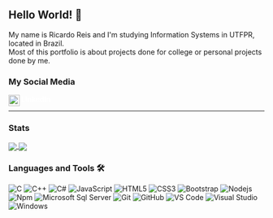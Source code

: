 ## Hello World! 👋

My name is Ricardo Reis and I'm studying Information Systems in UTFPR, located in Brazil. \
Most of this portfolio is about projects done for college or personal projects done by me.

### My Social Media
<a style="text-decoration: none; color: white" href="https://www.linkedin.com/in/ricardo-henrique-pires-dos-reis-6997a8234?utm_source=share&utm_campaign=share_via&utm_content=profile&utm_medium=ios_app">
  <img align="left" alt="Ricardo Reis" width="22px" style="color: white" src="https://cdn.jsdelivr.net/npm/simple-icons@v3/icons/linkedin.svg" />
  <strong>LinkedIn</strong>
</a>
<br>

------

### Stats
<a href="https:://github.com/RicardoHPReis">
  <img align="center" src="https://github-readme-stats.vercel.app/api?username=RicardoHPReis&show_icons=true&theme=dark">
</a>
<a href="https:://github.com/RicardoHPReis">
  <img align="center" src="https://github-readme-stats.vercel.app/api/top-langs/?username=RicardoHPReis&theme=dark&hide=Jupyter%20Notebook&langs_count=8&layout=compact">
</a>

### Languages and Tools 🛠 

![C](http://img.shields.io/badge/-C-A8B9CC?style=flat-square&logo=c&logoColor=ffffff)
![C++](http://img.shields.io/badge/-C++-00599C?style=flat-square&logo=cplusplus&logoColor=ffffff)
![C#](http://img.shields.io/badge/-C%23-5391FE?style=flat-square&logo=csharp&logoColor=ffffff&color=purple)
![JavaScript](https://img.shields.io/badge/-JavaScript-%23F7DF1C?style=flat-square&logo=javascript&logoColor=000000&labelColor=%23F7DF1C&color=%23FFCE5A)
![HTML5](https://img.shields.io/badge/-HTML5-%23E44D27?style=flat-square&logo=html5&logoColor=ffffff)
![CSS3](https://img.shields.io/badge/-CSS3-%231572B6?style=flat-square&logo=css3)
![Bootstrap](https://img.shields.io/badge/-Bootstrap-563D7C?style=flat-square&logo=Bootstrap&logoColor=ffffff)
![Nodejs](https://img.shields.io/badge/-Nodejs-339933?style=flat-square&logo=Node.js&logoColor=ffffff)
![Npm](https://img.shields.io/badge/-npm-CB3837?style=flat-square&logo=npm)
![Microsoft Sql Server](https://img.shields.io/badge/-Sql%20Server-CC2927?style=flat-square&logo=microsoft-sql-server&logoColor=ffffff)
![Git](https://img.shields.io/badge/-Git-%23F05032?style=flat-square&logo=git&logoColor=%23ffffff)
![GitHub](https://img.shields.io/badge/-GitHub-181717?style=flat-square&logo=github)
![VS Code](http://img.shields.io/badge/-VS%20Code-007ACC?style=flat-square&logo=visual-studio-code&logoColor=ffffff)
![Visual Studio](http://img.shields.io/badge/-Visual%20Studio-5391FE?style=flat-square&logo=visualstudio&logoColor=ffffff&color=purple)
![Windows](http://img.shields.io/badge/-Windows-0078D6?style=flat-square&logo=windows&logoColor=ffffff)

<!--
- 🔭 I’m currently working on ...
- 🌱 I’m currently learning ...
- 👯 I’m looking to collaborate on ...
- 🤔 I’m looking for help with ...
- 💬 Ask me about ...
- 📫 How to reach me: ...
- 😄 Pronouns: ...
- ⚡ Fun fact: ...
-->
